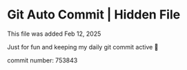 # Git Auto Commit | Hidden File

This file was added Feb 12, 2025

Just for fun and keeping my daily git commit active 🤪

commit number: 753843
